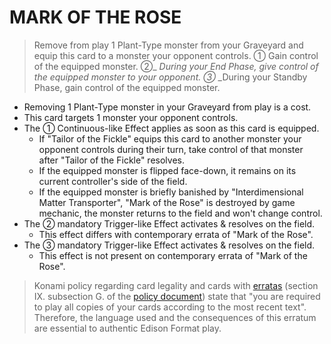 # MARK OF THE ROSE

> Remove from play 1 Plant-Type monster from your Graveyard and equip this card to a monster your opponent controls. ① Gain control of the equipped monster. ②_ _During your End Phase, give control of the equipped monster to your opponent. ③_ _During your Standby Phase, gain control of the equipped monster.

*   Removing 1 Plant-Type monster in your Graveyard from play is a cost.
*   This card targets 1 monster your opponent controls.
*   The ① Continuous-like Effect applies as soon as this card is equipped.
    *   If "Tailor of the Fickle" equips this card to another monster your opponent controls during their turn, take control of that monster after "Tailor of the Fickle" resolves.
    *   If the equipped monster is flipped face-down, it remains on its current controller's side of the field.
    *   If the equipped monster is briefly banished by "Interdimensional Matter Transporter", "Mark of the Rose" is destroyed by game mechanic, the monster returns to the field and won't change control.
*   The ② mandatory Trigger-like Effect activates & resolves on the field.
    *   This effect differs with contemporary errata of "Mark of the Rose".
*   The ③ mandatory Trigger-like Effect activates & resolves on the field.
    *   This effect is not present on contemporary errata of "Mark of the Rose".

> Konami policy regarding card legality and cards with [erratas](https://yugipedia.com/wiki/Errata) (section IX. subsection G. of the [policy document](https://img.yugioh-card.com/en/gameplay/penalty_guide/YGOTCG_Policy_v_2_1.pdf)) state that "you are required to play all copies of your cards according to the most recent text". Therefore, the language used and the consequences of this erratum are essential to authentic Edison Format play.
